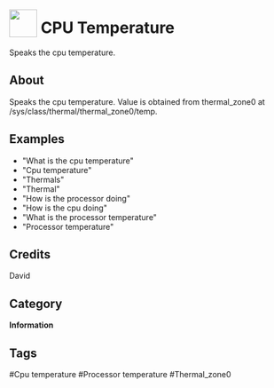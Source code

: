# <img src="https://raw.githack.com/FortAwesome/Font-Awesome/master/svgs/solid/thermometer-half.svg" card_color="#FD9E66" width="50" height="50" style="vertical-align:bottom"/> CPU Temperature
Speaks the cpu temperature.

## About
Speaks the cpu temperature. Value is obtained from thermal_zone0 at /sys/class/thermal/thermal_zone0/temp.

## Examples
* "What is the cpu temperature"
* "Cpu temperature"
* "Thermals"
* "Thermal"
* "How is the processor doing"
* "How is the cpu doing"
* "What is the processor temperature"
* "Processor temperature"

## Credits
David

## Category
**Information**

## Tags
#Cpu temperature
#Processor temperature
#Thermal_zone0

